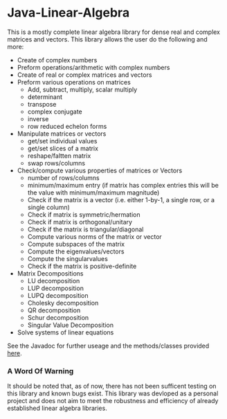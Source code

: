 # Java-Linear-Algebra

This is a mostly complete linear algebra library for dense real and complex matrices and vectors.
This library allows the user do the following and more:

- Create of complex numbers
- Preform operations/arithmetic with complex numbers
- Create of real or complex matrices and vectors
- Preform various operations on matrices
  - Add, subtract, multiply, scalar multiply
  - determinant
  - transpose
  - complex conjugate
  - inverse
  - row reduced echelon forms
- Manipulate matrices or vectors
  - get/set individual values
  - get/set slices of a matrix
  - reshape/faltten matrix
  - swap rows/columns
- Check/compute various properties of matrices or Vectors
  - number of rows/columns
  - minimum/maximum entry (if matrix has complex entries this will be the value with minimum/maximum magnitude)
  - Check if the matrix is a vector (i.e. either 1-by-1, a single row, or a single column)
  - Check if matrix is symmetric/hermation
  - Check if matrix is orthogonal/unitary
  - Check if the matrix is triangular/diagonal
  - Compute various norms of the matrix or vector
  - Compute subspaces of the matrix
  - Compute the eigenvalues/vectors
  - Compute the singularvalues
  - Check if the matrix is positive-definite
- Matrix Decompositions
  - LU decomposition
  - LUP decomposition
  - LUPQ decomposition
  - Cholesky decomposition
  - QR decomposition
  - Schur decomposition
  - Singular Value Decomposition
- Solve systems of linear equations

See the Javadoc for further useage and the methods/classes provided [here](https://jacobdwatters.github.io/Java-Linear-Algebra/).

### A Word Of Warning
It should be noted that, as of now, there has not been sufficent testing on this library and known bugs exist. This library was devloped as a personal project and does not aim to meet the robustness and efficiency of already established linear algebra libraries.
